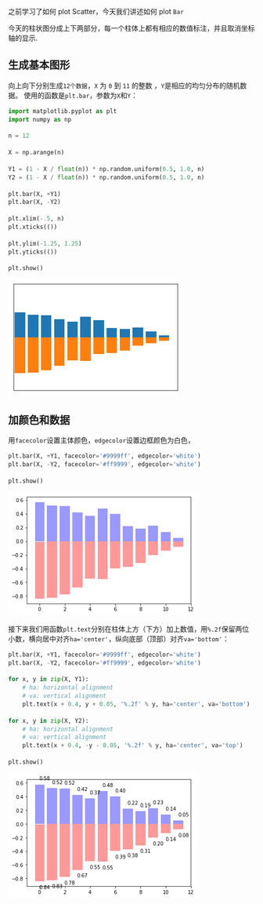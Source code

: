 
之前学习了如何 plot Scatter，今天我们讲述如何 plot `Bar`

<!-- more -->

今天的柱状图分成上下两部分，每一个柱体上都有相应的数值标注，并且取消坐标轴的显示.

## 生成基本图形

向上向下分别生成`12个数据`，`X` 为 `0` 到 `11` 的整数 ，`Y`是相应的均匀分布的随机数据。 使用的函数是`plt.bar`，参数为`X`和`Y`：


```python
import matplotlib.pyplot as plt
import numpy as np

n = 12

X = np.arange(n)

Y1 = (1 - X / float(n)) * np.random.uniform(0.5, 1.0, n)
Y2 = (1 - X / float(n)) * np.random.uniform(0.5, 1.0, n)

plt.bar(X, +Y1)
plt.bar(X, -Y2)

plt.xlim(-.5, n)
plt.xticks(())

plt.ylim(-1.25, 1.25)
plt.yticks(())

plt.show()
```


![png](output_1_0.png)


## 加颜色和数据

用`facecolor`设置主体颜色，`edgecolor`设置边框颜色为白色，


```python
plt.bar(X, +Y1, facecolor='#9999ff', edgecolor='white')
plt.bar(X, -Y2, facecolor='#ff9999', edgecolor='white')

plt.show()
```


![png](output_3_0.png)


接下来我们用函数`plt.text`分别在柱体上方（下方）加上数值，用`%.2f`保留两位小数，横向居中对齐`ha='center'`，纵向底部（顶部）对齐`va='bottom'`：


```python
plt.bar(X, +Y1, facecolor='#9999ff', edgecolor='white')
plt.bar(X, -Y2, facecolor='#ff9999', edgecolor='white')

for x, y in zip(X, Y1):
    # ha: horizontal alignment
    # va: vertical alignment
    plt.text(x + 0.4, y + 0.05, '%.2f' % y, ha='center', va='bottom')

for x, y in zip(X, Y2):
    # ha: horizontal alignment
    # va: vertical alignment
    plt.text(x + 0.4, -y - 0.05, '%.2f' % y, ha='center', va='top')
    
plt.show()
```


![png](output_5_0.png)

